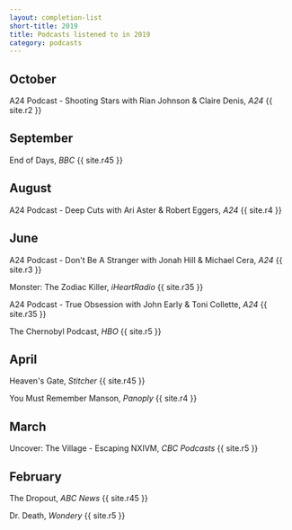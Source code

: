 ```yaml
---
layout: completion-list
short-title: 2019
title: Podcasts listened to in 2019
category: podcasts
---
```

## October
A24 Podcast - Shooting Stars with Rian Johnson & Claire Denis, _A24_ {{ site.r2 }}

## September
End of Days, _BBC_ {{ site.r45 }}

## August
A24 Podcast - Deep Cuts with Ari Aster & Robert Eggers, _A24_ {{ site.r4 }}

## June
A24 Podcast - Don't Be A Stranger with Jonah Hill & Michael Cera, _A24_ {{ site.r3 }}

Monster: The Zodiac Killer, _iHeartRadio_ {{ site.r35 }}

A24 Podcast - True Obsession with John Early & Toni Collette, _A24_ {{ site.r35 }}

The Chernobyl Podcast, _HBO_ {{ site.r5 }}

## April
Heaven's Gate, _Stitcher_ {{ site.r45 }}

You Must Remember Manson, _Panoply_ {{ site.r4 }}

## March
Uncover: The Village - Escaping NXIVM, _CBC Podcasts_ {{ site.r5 }}

## February
The Dropout, _ABC News_ {{ site.r45 }}

Dr. Death, _Wondery_ {{ site.r5 }}
